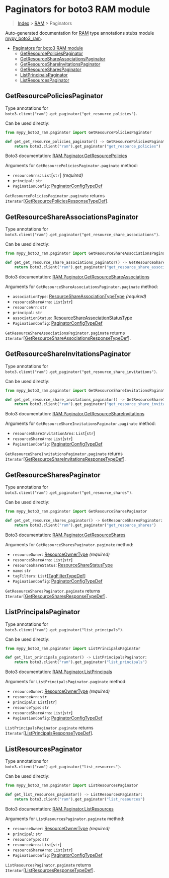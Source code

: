 # Paginators for boto3 RAM module

> [Index](..) > [RAM](.) > Paginators

Auto-generated documentation for
[RAM](https://boto3.amazonaws.com/v1/documentation/api/1.17.72/reference/services/ram.html#RAM)
type annotations stubs module
[mypy_boto3_ram](https://pypi.org/project/mypy-boto3-ram/).

- [Paginators for boto3 RAM module](#paginators-for-boto3-ram-module)
  - [GetResourcePoliciesPaginator](#getresourcepoliciespaginator)
  - [GetResourceShareAssociationsPaginator](#getresourceshareassociationspaginator)
  - [GetResourceShareInvitationsPaginator](#getresourceshareinvitationspaginator)
  - [GetResourceSharesPaginator](#getresourcesharespaginator)
  - [ListPrincipalsPaginator](#listprincipalspaginator)
  - [ListResourcesPaginator](#listresourcespaginator)

## GetResourcePoliciesPaginator

Type annotations for
`boto3.client("ram").get_paginator("get_resource_policies")`.

Can be used directly:

```python
from mypy_boto3_ram.paginator import GetResourcePoliciesPaginator

def get_get_resource_policies_paginator() -> GetResourcePoliciesPaginator:
    return boto3.client("ram").get_paginator("get_resource_policies")
```

Boto3 documentation:
[RAM.Paginator.GetResourcePolicies](https://boto3.amazonaws.com/v1/documentation/api/1.17.72/reference/services/ram.html#RAM.Paginator.GetResourcePolicies)

Arguments for `GetResourcePoliciesPaginator.paginate` method:

- `resourceArns`: `List`\[`str`\] *(required)*
- `principal`: `str`
- `PaginationConfig`:
  [PaginatorConfigTypeDef](./type_defs.md#paginatorconfigtypedef)

`GetResourcePoliciesPaginator.paginate` returns
`Iterator`\[[GetResourcePoliciesResponseTypeDef](./type_defs.md#getresourcepoliciesresponsetypedef)\].

## GetResourceShareAssociationsPaginator

Type annotations for
`boto3.client("ram").get_paginator("get_resource_share_associations")`.

Can be used directly:

```python
from mypy_boto3_ram.paginator import GetResourceShareAssociationsPaginator

def get_get_resource_share_associations_paginator() -> GetResourceShareAssociationsPaginator:
    return boto3.client("ram").get_paginator("get_resource_share_associations")
```

Boto3 documentation:
[RAM.Paginator.GetResourceShareAssociations](https://boto3.amazonaws.com/v1/documentation/api/1.17.72/reference/services/ram.html#RAM.Paginator.GetResourceShareAssociations)

Arguments for `GetResourceShareAssociationsPaginator.paginate` method:

- `associationType`:
  [ResourceShareAssociationTypeType](./literals.md#resourceshareassociationtypetype)
  *(required)*
- `resourceShareArns`: `List`\[`str`\]
- `resourceArn`: `str`
- `principal`: `str`
- `associationStatus`:
  [ResourceShareAssociationStatusType](./literals.md#resourceshareassociationstatustype)
- `PaginationConfig`:
  [PaginatorConfigTypeDef](./type_defs.md#paginatorconfigtypedef)

`GetResourceShareAssociationsPaginator.paginate` returns
`Iterator`\[[GetResourceShareAssociationsResponseTypeDef](./type_defs.md#getresourceshareassociationsresponsetypedef)\].

## GetResourceShareInvitationsPaginator

Type annotations for
`boto3.client("ram").get_paginator("get_resource_share_invitations")`.

Can be used directly:

```python
from mypy_boto3_ram.paginator import GetResourceShareInvitationsPaginator

def get_get_resource_share_invitations_paginator() -> GetResourceShareInvitationsPaginator:
    return boto3.client("ram").get_paginator("get_resource_share_invitations")
```

Boto3 documentation:
[RAM.Paginator.GetResourceShareInvitations](https://boto3.amazonaws.com/v1/documentation/api/1.17.72/reference/services/ram.html#RAM.Paginator.GetResourceShareInvitations)

Arguments for `GetResourceShareInvitationsPaginator.paginate` method:

- `resourceShareInvitationArns`: `List`\[`str`\]
- `resourceShareArns`: `List`\[`str`\]
- `PaginationConfig`:
  [PaginatorConfigTypeDef](./type_defs.md#paginatorconfigtypedef)

`GetResourceShareInvitationsPaginator.paginate` returns
`Iterator`\[[GetResourceShareInvitationsResponseTypeDef](./type_defs.md#getresourceshareinvitationsresponsetypedef)\].

## GetResourceSharesPaginator

Type annotations for
`boto3.client("ram").get_paginator("get_resource_shares")`.

Can be used directly:

```python
from mypy_boto3_ram.paginator import GetResourceSharesPaginator

def get_get_resource_shares_paginator() -> GetResourceSharesPaginator:
    return boto3.client("ram").get_paginator("get_resource_shares")
```

Boto3 documentation:
[RAM.Paginator.GetResourceShares](https://boto3.amazonaws.com/v1/documentation/api/1.17.72/reference/services/ram.html#RAM.Paginator.GetResourceShares)

Arguments for `GetResourceSharesPaginator.paginate` method:

- `resourceOwner`: [ResourceOwnerType](./literals.md#resourceownertype)
  *(required)*
- `resourceShareArns`: `List`\[`str`\]
- `resourceShareStatus`:
  [ResourceShareStatusType](./literals.md#resourcesharestatustype)
- `name`: `str`
- `tagFilters`: `List`\[[TagFilterTypeDef](./type_defs.md#tagfiltertypedef)\]
- `PaginationConfig`:
  [PaginatorConfigTypeDef](./type_defs.md#paginatorconfigtypedef)

`GetResourceSharesPaginator.paginate` returns
`Iterator`\[[GetResourceSharesResponseTypeDef](./type_defs.md#getresourcesharesresponsetypedef)\].

## ListPrincipalsPaginator

Type annotations for `boto3.client("ram").get_paginator("list_principals")`.

Can be used directly:

```python
from mypy_boto3_ram.paginator import ListPrincipalsPaginator

def get_list_principals_paginator() -> ListPrincipalsPaginator:
    return boto3.client("ram").get_paginator("list_principals")
```

Boto3 documentation:
[RAM.Paginator.ListPrincipals](https://boto3.amazonaws.com/v1/documentation/api/1.17.72/reference/services/ram.html#RAM.Paginator.ListPrincipals)

Arguments for `ListPrincipalsPaginator.paginate` method:

- `resourceOwner`: [ResourceOwnerType](./literals.md#resourceownertype)
  *(required)*
- `resourceArn`: `str`
- `principals`: `List`\[`str`\]
- `resourceType`: `str`
- `resourceShareArns`: `List`\[`str`\]
- `PaginationConfig`:
  [PaginatorConfigTypeDef](./type_defs.md#paginatorconfigtypedef)

`ListPrincipalsPaginator.paginate` returns
`Iterator`\[[ListPrincipalsResponseTypeDef](./type_defs.md#listprincipalsresponsetypedef)\].

## ListResourcesPaginator

Type annotations for `boto3.client("ram").get_paginator("list_resources")`.

Can be used directly:

```python
from mypy_boto3_ram.paginator import ListResourcesPaginator

def get_list_resources_paginator() -> ListResourcesPaginator:
    return boto3.client("ram").get_paginator("list_resources")
```

Boto3 documentation:
[RAM.Paginator.ListResources](https://boto3.amazonaws.com/v1/documentation/api/1.17.72/reference/services/ram.html#RAM.Paginator.ListResources)

Arguments for `ListResourcesPaginator.paginate` method:

- `resourceOwner`: [ResourceOwnerType](./literals.md#resourceownertype)
  *(required)*
- `principal`: `str`
- `resourceType`: `str`
- `resourceArns`: `List`\[`str`\]
- `resourceShareArns`: `List`\[`str`\]
- `PaginationConfig`:
  [PaginatorConfigTypeDef](./type_defs.md#paginatorconfigtypedef)

`ListResourcesPaginator.paginate` returns
`Iterator`\[[ListResourcesResponseTypeDef](./type_defs.md#listresourcesresponsetypedef)\].
